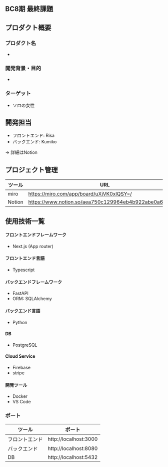## BC8期 最終課題

## プロダクト概要
### プロダクト名
* 
### 開発背景・目的
* 

### ターゲット
* ソロの女性

## 開発担当
* フロントエンド: Risa
* バックエンド: Kumiko
 
-> 詳細はNotion

## プロジェクト管理
| ツール　| URL　|
|--------|---------|
| miro   | https://miro.com/app/board/uXjVK0xlQSY=/ |
| Notion | https://www.notion.so/aea750c129964eb4b922abe0a6ea0bb8  |

## 使用技術一覧

#### フロントエンドフレームワーク
* Next.js (App router)

#### フロントエンド言語
* Typescript

#### バックエンドフレームワーク
* FastAPI
* ORM: SQLAlchemy

#### バックエンド言語
* Python

#### DB
* PostgreSQL

#### Cloud Service
* Firebase
* stripe

#### 開発ツール
* Docker
* VS Code

### ポート

| ツール　| ポート　|
|--------|---------|
| フロントエンド | http://localhost:3000 |
| バックエンド   | http://localhost:8080  |
| DB            | http://localhost:5432 |
